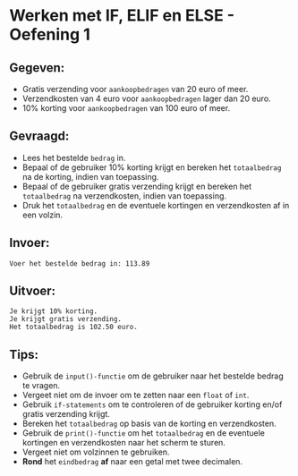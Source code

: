 # Werken met IF, ELIF en ELSE - Oefening 1

## Gegeven: 
* Gratis verzending voor `aankoopbedragen` van 20 euro of meer.
* Verzendkosten van 4 euro voor `aankoopbedragen` lager dan 20 euro.
* 10% korting voor `aankoopbedragen` van 100 euro of meer.

## Gevraagd: 
* Lees het bestelde `bedrag` in.
* Bepaal of de gebruiker 10% korting krijgt en bereken het `totaalbedrag` na de korting, indien van toepassing.
* Bepaal of de gebruiker gratis verzending krijgt en bereken het `totaalbedrag` na verzendkosten, indien van toepassing.
* Druk het `totaalbedrag` en de eventuele kortingen en verzendkosten af in een volzin.

## Invoer: 
```
Voer het bestelde bedrag in: 113.89
```

## Uitvoer: 
```
Je krijgt 10% korting.
Je krijgt gratis verzending.
Het totaalbedrag is 102.50 euro.
```

## Tips: 
* Gebruik de `input()-functie` om de gebruiker naar het bestelde bedrag te vragen. 
* Vergeet niet om de invoer om te zetten naar een `float` of `int`.
* Gebruik `if-statements` om te controleren of de gebruiker korting en/of gratis verzending krijgt.
* Bereken het `totaalbedrag` op basis van de korting en verzendkosten.
* Gebruik de `print()-functie` om het `totaalbedrag` en de eventuele kortingen en verzendkosten naar het scherm te sturen. 
* Vergeet niet om volzinnen te gebruiken.
* **Rond** het `eindbedrag` **af** naar een getal met twee decimalen. 